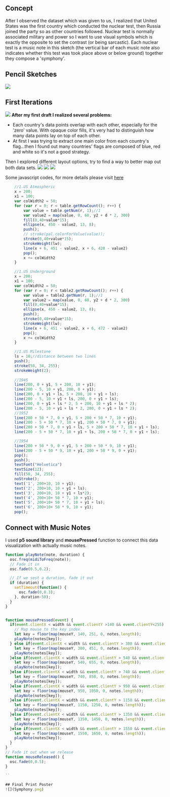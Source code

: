 ## Concept

After I observed the dataset which was given to us, I realized that United States was the first country which conducted the nuclear test, then Russia joined the party so as other countries followed. Nuclear test is normally associated military and power so I want to use visual symbols which is exactly the opposite to set the contrast (or being sarcastic). Each nuclear test is a music note in this sketch (the vertical bar of each music note also indicates whether this test was took place above or below ground) together they compose a 'symphony'.

## Pencil Sketches

![](PencilSketch.jpg)


## First Iterations
![](FirstDraft.png)
**After my first draft I realized several problems:**
 - Each country's data points overlap with each other, especially for the 'zero' value. With opaque color fills, it's very had to distinguish how many data points lay on top of each other.
 - At first I was trying to extract one main color from each country's flag...then I found out many countries' flags are composed of blue, red and white so it's not a good strategy.

Then I explored different layout options, try to find a way to better map out both data sets.
![](PencilSketch1.jpg)
![](PencilSketch2.jpg)
![](PencilSketch3.jpg)

Some javascript codes, for more details please visit [here](https://github.com/Xingwei726/dvia-2019/blob/master/2.mapping-quantities/project/sketch.js)
```javascript
    //1.US Atmospheric  
    x = 200;
    x1 = 100;
    var colWidth2 = 50;
    for (var r = 0; r < table.getRowCount(); r++) {
        var value = table.getNum(r, 1);//1
        var value2 = map(value, 0, 60, y2 + d * 2, 300)
        fill(0,40+value*15);
        ellipse(x, 450 - value2, 13, 8);
        push();
        // stroke(pal.colorForValue(value));
        stroke(0,40+value*15);
        strokeWeight(lw);
        line(x + 6, 451 - value2, x + 6, 428 - value2)
        pop();
        x += colWidth2
    }

    //1.US Underground  
    x = 200;
    x1 = 100;
    var colWidth2 = 50;
    for (var r = 0; r < table2.getRowCount(); r++) {
        var value = table2.getNum(r, 1);//1
        var value2 = map(value, 0, 60, y2 + d * 2, 300)
        fill(0,40+value*15);
        ellipse(x, 450 - value2, 13, 8);
        push();
        stroke(0,40+value*15);
        strokeWeight(lw);
        line(x + 6, 451 - value2, x + 6, 472 - value2)
        pop();
        x += colWidth2
    }

    //1.US Milestone
    ls = 10;//distance between two lines
    push();
    stroke(50, 34, 255);
    strokeWeight(2);
    
    //1945
    line(200, 0 + y1, 5 + 200, 10 + y1);
    line(200 - 5, 10 + y1, 200, 0 + y1);
    line(200, 0 + y1 + ls, 5 + 200, 10 + y1 + ls);
    line(200 - 5, 10 + y1 + ls, 200, 0 + y1 + ls);
    line(200, 0 + y1 + ls * 2, 5 + 200, 10 + y1 + ls * 2);
    line(200 - 5, 10 + y1 + ls * 2, 200, 0 + y1 + ls * 2);
    //1952
    line(200 + 50 * 7, 0 + y1, 5 + 200 + 50 * 7, 10 + y1);
    line(200 - 5 + 50 * 7, 10 + y1, 200 + 50 * 7, 0 + y1);
    line(200 + 50 * 7, 0 + y1 + ls, 5 + 200 + 50 * 7, 10 + y1 + ls);
    line(200 - 5 + 50 * 7, 10 + y1 + ls, 200 + 50 * 7, 0 + y1 + ls);

    //1954
    line(200 + 50 * 9, 0 + y1, 5 + 200 + 50 * 9, 10 + y1);
    line(200 - 5 + 50 * 9, 10 + y1, 200 + 50 * 9, 0 + y1);
    pop();
    push();
    textFont("Helvetica")
    textSize(12);
    fill(50, 34, 255);
    noStroke();
    text('1', 200+10, 10 + y1);
    text('2', 200+10, 10 + y1 + ls);
    text('3', 200+10, 10 + y1 + ls*2);
    text('4', 200+10+ 50 * 7, 10 + y1);
    text('5', 200+10+ 50 * 7, 10 + y1 + ls);
    text('6', 200+10+ 50 * 9, 10 + y1);
    pop();

```

## Connect with Music Notes
I used **p5 sound library** and **mousePressed** function to connect this data visualization with actually music notes.

```javascript
function playNote(note, duration) {
  osc.freq(midiToFreq(note));
  // Fade it in
  osc.fade(0.5,0.2);

  // If we sest a duration, fade it out
  if (duration) {
    setTimeout(function() {
      osc.fade(0,0.3);
    }, duration-50);
  }
}


function mousePressed(event) {
  if(event.clientX < width && event.clientY >140 && event.clientY<255) {
    // Map mouse to the key index
    let key = floor(map(mouseY, 140, 251, 0, notes.length));
    playNote(notes[key]);
  } else if(event.clientX < width && event.clientY > 300 && event.clientY<455) {
    let key = floor(map(mouseY, 300, 451, 0, notes.length));
    playNote(notes[key]);
  }else if(event.clientX < width && event.clientY > 540 && event.clientY<655) {
    let key = floor(map(mouseY, 540, 655, 0, notes.length));
    playNote(notes[key]);
  }else if(event.clientX < width && event.clientY > 740 && event.clientY<855) {
    let key = floor(map(mouseY, 740, 850, 0, notes.length));
    playNote(notes[key]);
  }else if(event.clientX < width && event.clientY > 950 && event.clientY<1050) {
    let key = floor(map(mouseY, 950, 1050, 0, notes.length));
    playNote(notes[key]);
  }else if(event.clientX < width && event.clientY > 1150 && event.clientY<1250) {
    let key = floor(map(mouseY, 1150, 1250, 0, notes.length));
    playNote(notes[key]);
  }else if(event.clientX < width && event.clientY > 1350 && event.clientY<1450) {
    let key = floor(map(mouseY, 1350, 1450, 0, notes.length));
    playNote(notes[key]);
  }else if(event.clientX < width && event.clientY > 1550 && event.clientY<1650) {
    let key = floor(map(mouseY, 1550, 1650, 0, notes.length));
    playNote(notes[key]);
  }
}
// Fade it out when we release
function mouseReleased() {
  osc.fade(0,0.5);
}

``

## Final Print Poster
![](Symphony.png)
